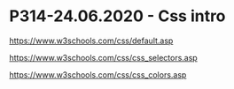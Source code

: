 # P314-24.06.2020 - Css intro

https://www.w3schools.com/css/default.asp

https://www.w3schools.com/css/css_selectors.asp

https://www.w3schools.com/css/css_colors.asp
